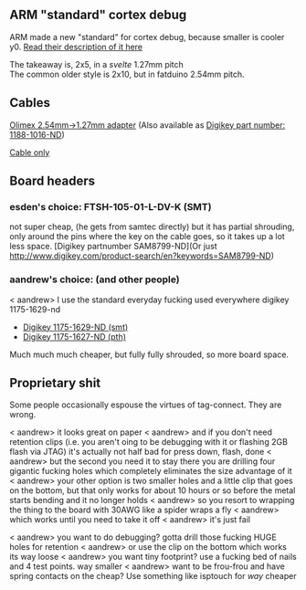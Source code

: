 ## ARM "standard" cortex debug
ARM made a new "standard" for cortex debug, because smaller is cooler y0. [Read their description of it here](http://infocenter.arm.com/help/topic/com.arm.doc.faqs/attached/13634/cortex_debug_connectors.pdf)

The takeaway is, 2x5, in a _svelte_ 1.27mm pitch  
The common older style is 2x10, but in fatduino 2.54mm pitch.

## Cables

[Olimex 2.54mm->1.27mm adapter](https://www.olimex.com/Products/ARM/JTAG/ARM-JTAG-20-10/) 
(Also available as [Digikey part number: 1188-1016-ND](http://www.digikey.com/product-search/en?keywords=1188-1016-ND))

[Cable only](http://microcontrollershop.com/product_info.php?products_id=4517)


## Board headers

### esden's choice: FTSH-105-01-L-DV-K   (SMT)
not super cheap, (he gets from samtec directly) but it has partial 
shrouding, only around the pins where the key on the cable goes, so it
takes up a lot less space. 
[Digikey partnumber SAM8799-ND](Or just http://www.digikey.com/product-search/en?keywords=SAM8799-ND)

### aandrew's choice: (and other people)
< aandrew> I use the standard everyday fucking used everywhere digikey 1175-1629-nd

* [Digikey 1175-1629-ND (smt)](http://www.digikey.com/product-search/en?keywords=1175-1629-ND)
* [Digikey 1175-1627-ND (pth)](http://www.digikey.com/product-search/en?keywords=1175-1627-ND)

Much much much cheaper, but fully fully shrouded, so more board space.


## Proprietary shit

Some people occasionally espouse the virtues of tag-connect.  They are wrong.

< aandrew> it looks great on paper
< aandrew> and if you don't need retention clips (i.e. you aren't oing to be debugging with it or flashing 2GB flash via JTAG) it's actually not half bad for press down, flash, done
< aandrew> but the second you need it to stay there you are drilling four gigantic fucking holes which completely eliminates the size advantage of it
< aandrew> your other option is two smaller holes and a little clip that goes on the bottom, but that only works for about 10 hours or so before the metal starts bending and it no longer holds
< aandrew> so you resort to wrapping the thing to the board with 30AWG like a spider wraps a fly
< aandrew> which works until you need to take it off
< aandrew> it's just fail

< aandrew> you want to do debugging? gotta drill those fucking HUGE holes for retention 
< aandrew> or use the clip on the bottom which works its way loose
< aandrew> you want tiny footprint? use a fucking bed of nails and 4 test points. way smaller
< aandrew> want to be frou-frou and have spring contacts on the cheap? Use something like isptouch for *way* cheaper

